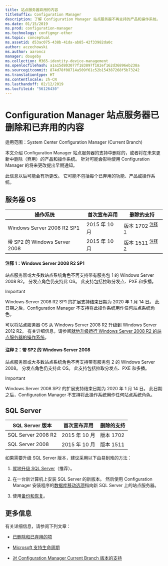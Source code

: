 ```yaml
---
title: 站点服务器弃用的内容
titleSuffix: Configuration Manager
description: 了解 Configuration Manager 站点服务器不再支持的产品和操作系统。
ms.date: 01/15/2019
ms.prod: configuration-manager
ms.technology: configmgr-other
ms.topic: conceptual
ms.assetid: d53ac075-438b-41da-ab85-42f33982da0c
author: aczechowski
ms.author: aaroncz
manager: dougeby
ms.collection: M365-identity-device-management
ms.openlocfilehash: a1a15d803077f183897f182ef162d36896eb238a
ms.sourcegitcommit: 874d78f08714a509f61c52b154387268f5b73242
ms.translationtype: HT
ms.contentlocale: zh-CN
ms.lasthandoff: 02/12/2019
ms.locfileid: "56126430"
---
```

# <a name="removed-and-deprecated-for-configuration-manager-site-servers"></a>Configuration Manager 站点服务器已删除和已弃用的内容

适用范围：System Center Configuration Manager (Current Branch)

本文介绍 Configuration Manager 站点服务器的支持中删除的，或者将在未来更新中删除（弃用）的产品和操作系统。 针对可能会影响使用 Configuration Manager 的将来更改提出早期通知。  

此信息以后可能会有所更改。 它可能不包括每个已弃用的功能、产品或操作系统。  



## <a name="server-os"></a>服务器 OS  

|**操作系统**|**首次宣布弃用**|**删除的支持** |  
|-|-|-| 
|Windows Server 2008 R2 SP1|2015 年 10 月| 版本 1702 <sup>[注释 1](#bkmk_note1)</sup>| 
|带 SP2 的 Windows Server 2008|2015 年 10 月|版本 1511 <sup>[注释 2](#bkmk_note2)</sup>|  

#### <a name="bkmk_note1"></a> 注释 1：Windows Server 2008 R2 SP1
站点服务器或大多数站点系统角色不再支持带有服务包 1 的 Windows Server 2008 R2。 分发点角色仍支持此 OS。 此支持包括拉取分发点、PXE 和多播。 

> [!Important]  
> Windows Server 2008 R2 SP1 的扩展支持结束日期为 2020 年 1 月 14 日。 此日期之后，Configuration Manager 不支持将此操作系统用作任何站点系统角色。 

可以将站点服务器 OS 从 Windows Server 2008 R2 升级到 Windows Server 2012 R2。 有关详细信息，请参阅[就地升级运行 Windows Server 2008 R2 的站点服务器的操作系统](/sccm/core/servers/manage/upgrade-on-premises-infrastructure#bkmk_from2008r2)。  


#### <a name="bkmk_note2"></a> 注释 2：带 SP2 的 Windows Server 2008
站点服务器或大多数站点系统角色不再支持带有服务包 2 的 Windows Server 2008。 分发点角色仍支持此 OS。 此支持包括拉取分发点、PXE 和多播。 

> [!Important]  
> Windows Server 2008 SP2 的扩展支持结束日期为 2020 年 1 月 14 日。 此日期之后，Configuration Manager 不支持将此操作系统用作任何站点系统角色。  



## <a name="sql-server"></a>SQL Server   

|**SQL Server 版本**|**首次宣布弃用**|**删除的支持**|   
|-|-|-| 
|SQL Server 2008 R2|2015 年 10 月|版本 1702| 
|SQL Server 2008|2015 年 10 月|版本 1511|  


如果需要升级 SQL Server 版本，建议采用以下由易到难的方法：

1. [就地升级 SQL Server](/sccm/core/servers/manage/upgrade-on-premises-infrastructure#a-namebkmksupconfigupgradedbsrva-upgrade-sql-server-on-the-site-database-server)（推荐）。  

2. 在一台新计算机上安装 SQL Server 的新版本。 然后使用 Configuration Manager 安装程序的[数据库移动选项](/sccm/core/servers/manage/modify-your-infrastructure#a-namebkmkdbconfiga-modify-the-site-database-configuration)指向新 SQL Server 上的站点服务器。  

3. 使用[备份和恢复](/sccm/protect/understand/backup-and-recovery)。  



## <a name="more-information"></a>更多信息

有关详细信息，请参阅下列文章： 

- [已删除和已弃用的项](/sccm/core/plan-design/changes/deprecated/removed-and-deprecated)  

- [Microsoft 支持生命周期](https://support.microsoft.com/lifecycle)  

- [对 Configuration Manager Current Branch 版本的支持](/sccm/core/servers/manage/current-branch-versions-supported)  

